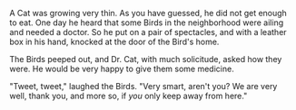 A Cat was growing very thin. As you have guessed, he did not get
enough to eat. One day he heard that some Birds in the neighborhood
were ailing and needed a doctor. So he put on a pair of spectacles,
and with a leather box in his hand, knocked at the door of the
Bird's home.

The Birds peeped out, and Dr. Cat, with much solicitude, asked
how they were. He would be very happy to give them some medicine.

"Tweet, tweet," laughed the Birds. "Very smart, aren't you? We
are very well, thank you, and more so, if _you_ only keep away
from here."
